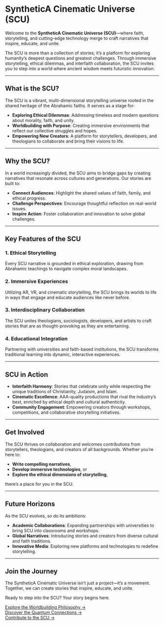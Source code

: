 # **SyntheticA Cinematic Universe (SCU)**

Welcome to the **SyntheticA Cinematic Universe (SCU)**—where faith, storytelling, and cutting-edge technology merge to craft narratives that inspire, educate, and unite.

The SCU is more than a collection of stories; it’s a platform for exploring humanity’s deepest questions and greatest challenges. Through immersive storytelling, ethical dilemmas, and interfaith collaboration, the SCU invites you to step into a world where ancient wisdom meets futuristic innovation.

---

## **What is the SCU?**

The SCU is a vibrant, multi-dimensional storytelling universe rooted in the shared heritage of the Abrahamic faiths. It serves as a stage for:
- **Exploring Ethical Dilemmas**: Addressing timeless and modern questions about morality, faith, and unity.
- **Worldbuilding with Purpose**: Creating immersive environments that reflect our collective struggles and hopes.
- **Empowering New Creators**: A platform for storytellers, developers, and theologians to collaborate and bring their visions to life.

---

## **Why the SCU?**

In a world increasingly divided, the SCU aims to bridge gaps by creating narratives that resonate across cultures and generations. Our stories are built to:
- **Connect Audiences**: Highlight the shared values of faith, family, and ethical progress.
- **Challenge Perspectives**: Encourage thoughtful reflection on real-world issues.
- **Inspire Action**: Foster collaboration and innovation to solve global challenges.

---

## **Key Features of the SCU**

### **1. Ethical Storytelling**
Every SCU narrative is grounded in ethical exploration, drawing from Abrahamic teachings to navigate complex moral landscapes.

### **2. Immersive Experiences**
Utilizing AR, VR, and cinematic storytelling, the SCU brings its worlds to life in ways that engage and educate audiences like never before.

### **3. Interdisciplinary Collaboration**
The SCU unites theologians, sociologists, developers, and artists to craft stories that are as thought-provoking as they are entertaining.

### **4. Educational Integration**
Partnering with universities and faith-based institutions, the SCU transforms traditional learning into dynamic, interactive experiences.

---

## **SCU in Action**

- **Interfaith Harmony**: Stories that celebrate unity while respecting the unique traditions of Christianity, Judaism, and Islam.
- **Cinematic Excellence**: AAA-quality productions that rival the industry’s best, enriched by ethical depth and cultural authenticity.
- **Community Engagement**: Empowering creators through workshops, competitions, and collaborative storytelling initiatives.

---

## **Get Involved**

The SCU thrives on collaboration and welcomes contributions from storytellers, theologians, and creators of all backgrounds. Whether you’re here to:
- **Write compelling narratives**,
- **Develop immersive technologies**, or
- **Explore the ethical dimensions of storytelling**,

there’s a place for you in the SCU.

---

## **Future Horizons**

As the SCU evolves, so do its ambitions:
- **Academic Collaborations**: Expanding partnerships with universities to bring SCU into classrooms and workshops.
- **Global Narratives**: Introducing stories and creators from diverse cultural and faith traditions.
- **Innovative Media**: Exploring new platforms and technologies to redefine storytelling.

---

## **Join the Journey**

The SyntheticA Cinematic Universe isn’t just a project—it’s a movement. Together, we can create stories that inspire, educate, and unite. 

Ready to step into the SCU? Your story begins here.

[Explore the Worldbuilding Philosophy →](./worldbuilding/philosophy_and_ethics.md)  
[Discover the Quantum Connections →](../mystical_dimensions/quantum_connections.md)  
[Contribute to the SCU →](../special_projects/codex_project/how_to_contribute.md)  
